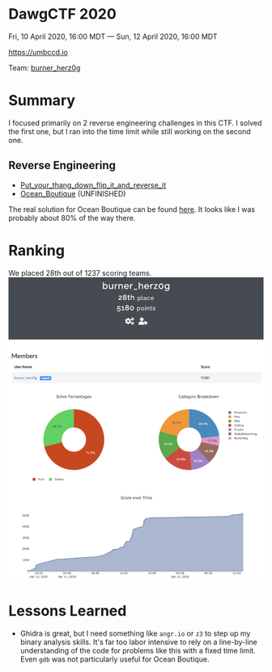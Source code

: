 # DawgCTF 2020
Fri, 10 April 2020, 16:00 MDT — Sun, 12 April 2020, 16:00 MDT 

<https://umbccd.io>

Team: [burner_herz0g](https://ctftime.org/team/63292)

# Summary

I focused primarily on 2 reverse engineering challenges in this CTF. I solved the first one, but I ran into the time limit while still working on the second one.

## Reverse Engineering

* [Put_your_thang_down_flip_it_and_reverse_it](Put_your_thang_down/)
* [Ocean_Boutique](Ocean_Boutique/) (UNFINISHED)

The real solution for Ocean Boutique can be found [here](https://github.com/toomanybananas/dawgctf-2020-writeups/tree/master/reversing/ocean-boutique). It looks like I was probably about 80% of the way there.

# Ranking
We placed 28th out of 1237 scoring teams.
![](ranking.png)

# Lessons Learned

* Ghidra is great, but I need something like `angr.io` or `z3` to step up my binary analysis skills. It's far too labor intensive to rely on a line-by-line understanding of the code for problems like this with a fixed time limit. Even `gdb` was not particularly useful for Ocean Boutique.

